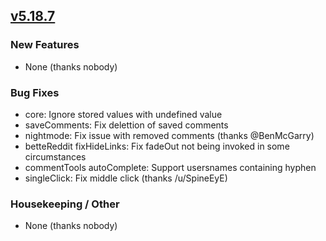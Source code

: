 ## [v5.18.7](https://github.com/honestbleeps/Reddit-Enhancement-Suite/releases/v5.18.7)

### New Features

- None (thanks nobody)

### Bug Fixes

- core: Ignore stored values with undefined value
- saveComments: Fix delettion of saved comments
- nightmode: Fix issue with removed comments (thanks @BenMcGarry)
- betteReddit fixHideLinks: Fix fadeOut not being invoked in some circumstances
- commentTools autoComplete: Support usersnames containing hyphen
- singleClick: Fix middle click (thanks /u/SpineEyE)

### Housekeeping / Other

- None (thanks nobody)
